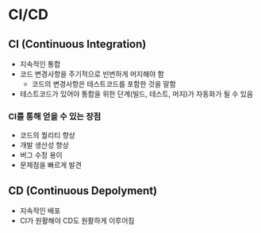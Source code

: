 # CI/CD

## CI (Continuous Integration)

- 지속적인 통합
- 코드 변경사항을 주기적으로 빈번하게 머지해야 함
  - 코드의 변경사항은 테스트코드를 포함한 것을 말함
- 테스트코드가 있어야 통합을 위한 단계(빌드, 테스트, 머지)가 자동화가 될 수 있음

### CI를 통해 얻을 수 있는 장점

- 코드의 퀄리티 향상
- 개발 생산성 향상
- 버그 수정 용이
- 문제점을 빠르게 발견

## CD (Continuous Depolyment)

- 지속적인 배포
- CI가 원활해야 CD도 원활하게 이루어짐
